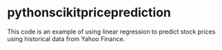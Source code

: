 # pythonscikitpriceprediction
This code is an example of using linear regression to predict stock prices using historical data from Yahoo Finance. 
